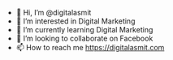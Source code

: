 - 👋 Hi, I’m @digitalasmit
- 👀 I’m interested in Digital Marketing
- 🌱 I’m currently learning Digital Marketing
- 💞️ I’m looking to collaborate on Facebook
- 📫 How to reach me https://digitalasmit.com

<!---
digitalasmit/digitalasmit is a ✨ special ✨ repository because its `README.md` (this file) appears on your GitHub profile.
You can click the Preview link to take a look at your changes.
--->
